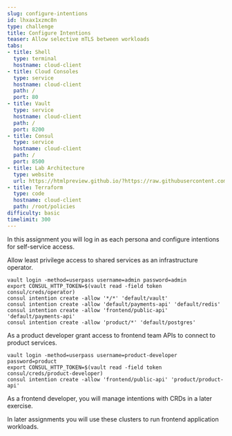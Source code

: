 ```yaml
---
slug: configure-intentions
id: lhxax1xzmc8n
type: challenge
title: Configure Intentions
teaser: Allow selective mTLS between workloads
tabs:
- title: Shell
  type: terminal
  hostname: cloud-client
- title: Cloud Consoles
  type: service
  hostname: cloud-client
  path: /
  port: 80
- title: Vault
  type: service
  hostname: cloud-client
  path: /
  port: 8200
- title: Consul
  type: service
  hostname: cloud-client
  path: /
  port: 8500
- title: Lab Architecture
  type: website
  url: https://htmlpreview.github.io/?https://raw.githubusercontent.com/hashicorp/field-workshops-consul/blob/master/instruqt-tracks/multi-cloud-service-networking-with-consul/assets/diagrams/diagrams.html
- title: Terraform
  type: code
  hostname: cloud-client
  path: /root/policies
difficulty: basic
timelimit: 300
---
```

In this assignment you will log in as each persona and configure intentions for self-service access.

Allow least privilege access to shared services as an infrastructure operator.

```
vault login -method=userpass username=admin password=admin
export CONSUL_HTTP_TOKEN=$(vault read -field token consul/creds/operator)
consul intention create -allow '*/*' 'default/vault'
consul intention create -allow 'default/payments-api' 'default/redis'
consul intention create -allow 'frontend/public-api' 'default/payments-api'
consul intention create -allow 'product/*' 'default/postgres'
```

As a product developer grant access to frontend team APIs to connect to product services.

```
vault login -method=userpass username=product-developer password=product
export CONSUL_HTTP_TOKEN=$(vault read -field token consul/creds/product-developer)
consul intention create -allow 'frontend/public-api' 'product/product-api'
```

As a frontend developer, you will manage intentions with CRDs in a later exercise.

In later assignments you will use these clusters to run frontend application workloads.
